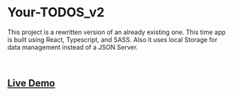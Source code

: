 # Your-TODOS_v2
This project is a rewritten version of an already existing one. This time app is built using React, Typescript, and SASS. Also it uses local Storage for data management instead of a JSON Server.

<br>

## [Live Demo](https://klaudiuszb5528.github.io/Your-TODOS_v2/ "Your-Todos_v2")
